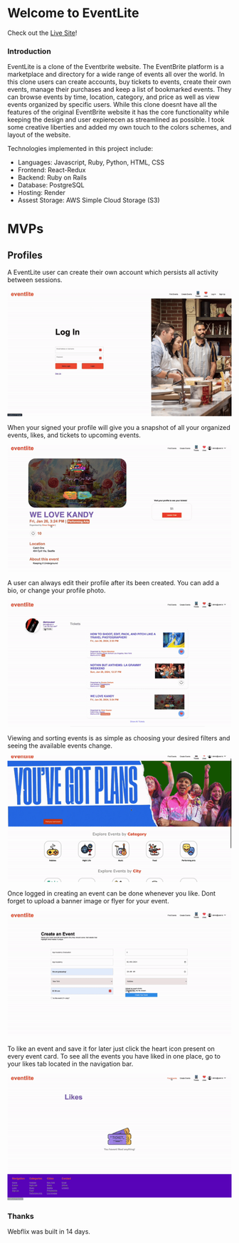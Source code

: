 # Welcome to EventLite

Check out the [Live Site](https://eventlite-q3yt.onrender.com/)!

### Introduction

EventLite is a clone of the Eventbrite website. The EventBrite platform is a marketplace and directory for a wide range of events all over the world. In this clone users can create accounts, buy tickets to events, create their own events, manage their purchases and keep a list of bookmarked events. They can browse events by time, location, category, and price as well as view events organized by specific users. While this clone doesnt have all the features of the original EventBrite website it has the core functionality while keeping the design and user expierecen as streamlined as possible. I took some creative liberties and added my own touch to the colors schemes, and layout of the website. 

Technologies implemented in this project include:
* Languages: Javascript, Ruby, Python, HTML, CSS
* Frontend: React-Redux
* Backend: Ruby on Rails
* Database: PostgreSQL
* Hosting: Render
* Assest Storage: AWS Simple Cloud Storage (S3)

# MVPs

## Profiles

A EventLite user can create their own account which persists all activity between sessions. 

![gif of profiles](assets/gifs/login.gif)

When your signed your profile will give you a snapshot of all your organized events, likes, and tickets to upcoming events. 

![gif of profiles](/assets/gifs/userProfile.gif)


A user can always edit their profile after its been created. You can add a bio, or change your profile photo.

![gif of profiles](/assets/gifs/editProfile.gif)

Viewing and sorting events is as simple as choosing your desired filters and seeing the available events change. 

![gif of profiles](/assets/gifs/eventIndex.gif)

Once logged in creating an event can be done whenever you like. Dont forget to upload a banner image or flyer for your event.

![gif of profiles](/assets/gifs/createEvent.gif)

To like an event and save it for later just click the heart icon present on every event card. To see all the events you have liked in one place, go to your likes tab located in the navigation bar.
 
![gif of profiles](/assets/gifs/likes.gif)


### Thanks

Webflix was built in 14 days.
